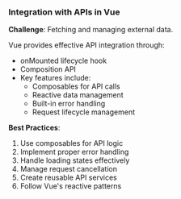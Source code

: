 ### Integration with APIs in Vue

**Challenge**: Fetching and managing external data.

Vue provides effective API integration through:

- onMounted lifecycle hook
- Composition API
- Key features include:
  - Composables for API calls
  - Reactive data management
  - Built-in error handling
  - Request lifecycle management

**Best Practices**:
1. Use composables for API logic
2. Implement proper error handling
3. Handle loading states effectively
4. Manage request cancellation
5. Create reusable API services
6. Follow Vue's reactive patterns
